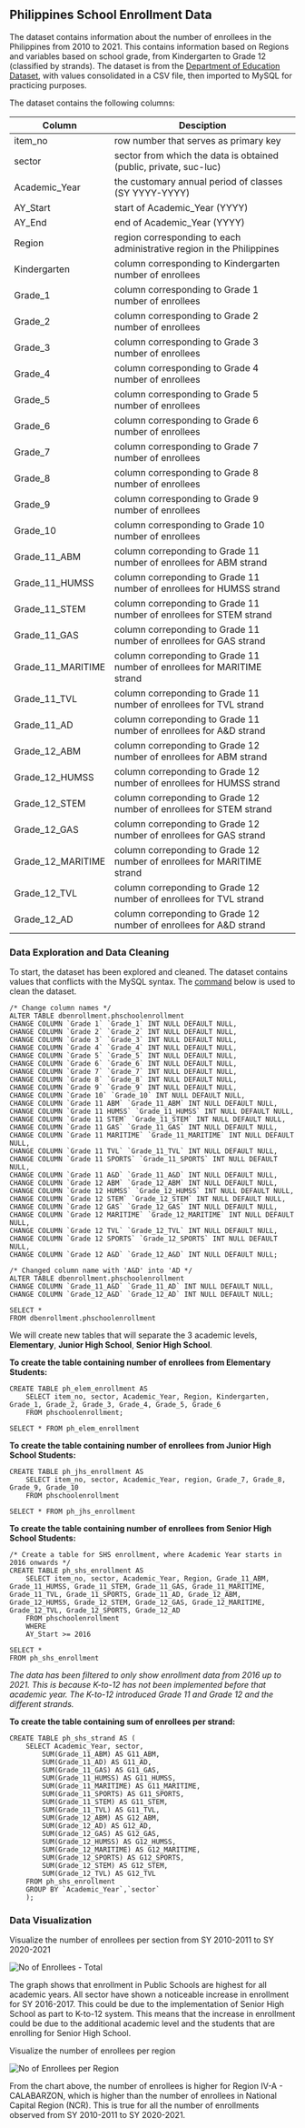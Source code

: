 ## Philippines School Enrollment Data

The dataset contains information about the number of enrollees in the Philippines from 2010 to 2021. This contains information based on Regions and variables based on school grade, from Kindergarten to Grade 12 (classified by strands). The dataset is from the [Department of Education Dataset](https://www.deped.gov.ph/alternative-learning-system/resources/facts-and-figures/datasets/), with values consolidated in a CSV file, then imported to MySQL for practicing purposes.

The dataset contains the following columns:

  Column | Desciption |
  -------|--------|
  item_no | row number that serves as primary key |
  sector | sector from which the data is obtained (public, private, suc-luc)|
  Academic_Year | the customary annual period of classes (SY YYYY-YYYY)|
  AY_Start | start of Academic_Year (YYYY)|
  AY_End | end of Academic_Year (YYYY)|
  Region | region corresponding to each administrative region in the Philippines|
  Kindergarten | column corresponding to Kindergarten number of enrollees|
  Grade_1 | column corresponding to Grade 1 number of enrollees|
  Grade_2 | column corresponding to Grade 2 number of enrollees|
  Grade_3 | column corresponding to Grade 3 number of enrollees|
  Grade_4 | column corresponding to Grade 4 number of enrollees|
  Grade_5 | column corresponding to Grade 5 number of enrollees|
  Grade_6 | column corresponding to Grade 6 number of enrollees|
  Grade_7 | column corresponding to Grade 7 number of enrollees|
  Grade_8 | column corresponding to Grade 8 number of enrollees|
  Grade_9 | column corresponding to Grade 9 number of enrollees|
  Grade_10 | column corresponding to Grade 10 number of enrollees|
  Grade_11_ABM | column correponding to Grade 11 number of enrollees for ABM strand|
  Grade_11_HUMSS | column correponding to Grade 11 number of enrollees for HUMSS strand|
  Grade_11_STEM | column correponding to Grade 11 number of enrollees for STEM strand|
  Grade_11_GAS | column correponding to Grade 11 number of enrollees for GAS strand|
  Grade_11_MARITIME | column correponding to Grade 11 number of enrollees for MARITIME strand|
  Grade_11_TVL | column correponding to Grade 11 number of enrollees for TVL strand|
  Grade_11_AD | column correponding to Grade 11 number of enrollees for A&D strand|
  Grade_12_ABM | column correponding to Grade 12 number of enrollees for ABM strand|
  Grade_12_HUMSS | column correponding to Grade 12 number of enrollees for HUMSS strand|
  Grade_12_STEM | column correponding to Grade 12 number of enrollees for STEM strand|
  Grade_12_GAS | column correponding to Grade 12 number of enrollees for GAS strand|
  Grade_12_MARITIME | column correponding to Grade 12 number of enrollees for MARITIME strand|
  Grade_12_TVL | column correponding to Grade 12 number of enrollees for TVL strand|
  Grade_12_AD | column correponding to Grade 12 number of enrollees for A&D strand|

### Data Exploration and Data Cleaning

To start, the dataset has been explored and cleaned. The dataset contains values that conflicts with the MySQL syntax. The [command](https://github.com/ryanlacsamana/Philippines_School_Enrollment_Data/blob/main/change-column-names.sql) below is used to clean the dataset.

  ```
/* Change column names */
ALTER TABLE dbenrollment.phschoolenrollment
CHANGE COLUMN `Grade 1` `Grade_1` INT NULL DEFAULT NULL,
CHANGE COLUMN `Grade 2` `Grade_2` INT NULL DEFAULT NULL,
CHANGE COLUMN `Grade 3` `Grade_3` INT NULL DEFAULT NULL,
CHANGE COLUMN `Grade 4` `Grade_4` INT NULL DEFAULT NULL,
CHANGE COLUMN `Grade 5` `Grade_5` INT NULL DEFAULT NULL,
CHANGE COLUMN `Grade 6` `Grade_6` INT NULL DEFAULT NULL,
CHANGE COLUMN `Grade 7` `Grade_7` INT NULL DEFAULT NULL,
CHANGE COLUMN `Grade 8` `Grade_8` INT NULL DEFAULT NULL,
CHANGE COLUMN `Grade 9` `Grade_9` INT NULL DEFAULT NULL,
CHANGE COLUMN `Grade 10` `Grade_10` INT NULL DEFAULT NULL,
CHANGE COLUMN `Grade 11 ABM` `Grade_11_ABM` INT NULL DEFAULT NULL,
CHANGE COLUMN `Grade 11 HUMSS` `Grade_11_HUMSS` INT NULL DEFAULT NULL,
CHANGE COLUMN `Grade 11 STEM` `Grade_11_STEM` INT NULL DEFAULT NULL,
CHANGE COLUMN `Grade 11 GAS` `Grade_11_GAS` INT NULL DEFAULT NULL,
CHANGE COLUMN `Grade 11 MARITIME` `Grade_11_MARITIME` INT NULL DEFAULT NULL,
CHANGE COLUMN `Grade 11 TVL` `Grade_11_TVL` INT NULL DEFAULT NULL,
CHANGE COLUMN `Grade 11 SPORTS` `Grade_11_SPORTS` INT NULL DEFAULT NULL,
CHANGE COLUMN `Grade 11 A&D` `Grade_11_A&D` INT NULL DEFAULT NULL,
CHANGE COLUMN `Grade 12 ABM` `Grade_12_ABM` INT NULL DEFAULT NULL,
CHANGE COLUMN `Grade 12 HUMSS` `Grade_12_HUMSS` INT NULL DEFAULT NULL,
CHANGE COLUMN `Grade 12 STEM` `Grade_12_STEM` INT NULL DEFAULT NULL,
CHANGE COLUMN `Grade 12 GAS` `Grade_12_GAS` INT NULL DEFAULT NULL,
CHANGE COLUMN `Grade 12 MARITIME` `Grade_12_MARITIME` INT NULL DEFAULT NULL,
CHANGE COLUMN `Grade 12 TVL` `Grade_12_TVL` INT NULL DEFAULT NULL,
CHANGE COLUMN `Grade 12 SPORTS` `Grade_12_SPORTS` INT NULL DEFAULT NULL,
CHANGE COLUMN `Grade 12 A&D` `Grade_12_A&D` INT NULL DEFAULT NULL;

/* Changed column name with 'A&D' into 'AD */
ALTER TABLE dbenrollment.phschoolenrollment
CHANGE COLUMN `Grade_11_A&D` `Grade_11_AD` INT NULL DEFAULT NULL,
CHANGE COLUMN `Grade_12_A&D` `Grade_12_AD` INT NULL DEFAULT NULL;

SELECT *
FROM dbenrollment.phschoolenrollment
```

We will create new tables that will separate the 3 academic levels, **Elementary**, **Junior High School**, **Senior High School**.

**To create the table containing number of enrollees from Elementary Students:**

```
CREATE TABLE ph_elem_enrollment AS
	SELECT item_no, sector, Academic_Year, Region, Kindergarten, Grade_1, Grade_2, Grade_3, Grade_4, Grade_5, Grade_6
    FROM phschoolenrollment;
    
SELECT * FROM ph_elem_enrollment
```

**To create the table containing number of enrollees from Junior High School Students:**

```
CREATE TABLE ph_jhs_enrollment AS
	SELECT item_no, sector, Academic_Year, region, Grade_7, Grade_8, Grade_9, Grade_10
    FROM phschoolenrollment
    
SELECT * FROM ph_jhs_enrollment
```

**To create the table containing number of enrollees from Senior High School Students:**

```
/* Create a table for SHS enrollment, where Academic Year starts in 2016 onwards */
CREATE TABLE ph_shs_enrollment AS
	SELECT item_no, sector, Academic_Year, Region, Grade_11_ABM, Grade_11_HUMSS, Grade_11_STEM, Grade_11_GAS, Grade_11_MARITIME, Grade_11_TVL, Grade_11_SPORTS, Grade_11_AD, Grade_12_ABM, Grade_12_HUMSS, Grade_12_STEM, Grade_12_GAS, Grade_12_MARITIME, Grade_12_TVL, Grade_12_SPORTS, Grade_12_AD
    FROM phschoolenrollment
    WHERE 
    AY_Start >= 2016
    
SELECT *
FROM ph_shs_enrollment
```
_The data has been filtered to only show enrollment data from 2016 up to 2021. This is because K-to-12 has not been implemented before that academic year. The K-to-12 introduced Grade 11 and Grade 12 and the different strands._

**To create the table containing sum of enrollees per strand:**

```
CREATE TABLE ph_shs_strand AS (
	SELECT Academic_Year, sector,
		SUM(Grade_11_ABM) AS G11_ABM,
		SUM(Grade_11_AD) AS G11_AD,
		SUM(Grade_11_GAS) AS G11_GAS,
		SUM(Grade_11_HUMSS) AS G11_HUMSS,
		SUM(Grade_11_MARITIME) AS G11_MARITIME,
		SUM(Grade_11_SPORTS) AS G11_SPORTS,
		SUM(Grade_11_STEM) AS G11_STEM,
		SUM(Grade_11_TVL) AS G11_TVL,
		SUM(Grade_12_ABM) AS G12_ABM,
		SUM(Grade_12_AD) AS G12_AD,
		SUM(Grade_12_GAS) AS G12_GAS,
		SUM(Grade_12_HUMSS) AS G12_HUMSS,
		SUM(Grade_12_MARITIME) AS G12_MARITIME,
		SUM(Grade_12_SPORTS) AS G12_SPORTS,
		SUM(Grade_12_STEM) AS G12_STEM,
		SUM(Grade_12_TVL) AS G12_TVL
	FROM ph_shs_enrollment
	GROUP BY `Academic_Year`,`sector`
    );
```

### Data Visualization

Visualize the number of enrollees per section from SY 2010-2011 to SY 2020-2021

![No  of Enrollees - Total](https://github.com/ryanlacsamana/Philippines_School_Enrollment_Data/assets/138304188/6b0bd719-eadc-4208-ae7a-9130d8a6f199)

The graph shows that enrollment in Public Schools are highest for all academic years. All sector have shown a noticeable increase in enrollment for SY 2016-2017. This could be due to the implementation of Senior High School as part to K-to-12 system. This means that the increase in enrollment could be due to the additional academic level and the students that are enrolling for Senior High School.

Visualize the number of enrollees per region

![No  of Enrollees per Region](https://github.com/ryanlacsamana/Philippines_School_Enrollment_Data/assets/138304188/e88e9f1e-61f5-4b37-8080-bd791d2e6ead)

From the chart above, the number of enrollees is higher for Region IV-A - CALABARZON, which is higher than the number of enrollees in National Capital Region (NCR). This is true for all the number of enrollments observed from SY 2010-2011 to SY 2020-2021.
